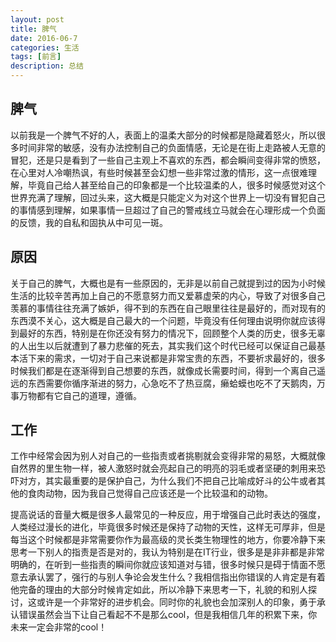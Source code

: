 ```yaml
---
layout: post
title: 脾气
date: 2016-06-7
categories: 生活
tags: [前言]
description: 总结
---
```


## 脾气

以前我是一个脾气不好的人，表面上的温柔大部分的时候都是隐藏着怒火，所以很多时间非常的敏感，没有办法控制自己的负面情感，无论是在街上走路被人无意的冒犯，还是只是看到了一些自己主观上不喜欢的东西，都会瞬间变得非常的愤怒，在心里对人冷嘲热讽，有些时候甚至会幻想一些非常过激的情形，这一点很难理解，毕竟自己给人甚至给自己的印象都是一个比较温柔的人，很多时候感觉对这个世界充满了理解，回过头来，这大概是只能定义为对这个世界上一切没有冒犯自己的事情感到理解，如果事情一旦超过了自己的警戒线立马就会在心理形成一个负面的反馈，我的自私和固执从中可见一斑。

## 原因

关于自己的脾气，大概也是有一些原因的，无非是以前自己就提到过的因为小时候生活的比较辛苦再加上自己的不愿意努力而又爱慕虚荣的内心，导致了对很多自己羡慕的事情往往充满了嫉妒，得不到的东西在自己眼里往往是最好的，而对现有的东西漠不关心，这大概是自己最大的一个问题，毕竟没有任何理由说明你就应该得到最好的东西，特别是在你还没有努力的情况下，回顾整个人类的历史，很多无辜的人出生以后就遭到了暴力悲催的死去，其实我们这个时代已经可以保证自己最基本活下来的需求，一切对于自己来说都是非常宝贵的东西，不要祈求最好的，很多时候我们都是在逐渐得到自己想要的东西，就像成长需要时间，得到一个离自己遥远的东西需要你循序渐进的努力，心急吃不了热豆腐，癞蛤蟆也吃不了天鹅肉，万事万物都有它自己的道理，遵循。

## 工作

工作中经常会因为别人对自己的一些指责或者挑剔就会变得非常的易怒，大概就像自然界的里生物一样，被人激怒时就会亮起自己的明亮的羽毛或者坚硬的刺用来恐吓对方，其实最重要的是保护自己，为什么我们不把自己比喻成好斗的公牛或者其他的食肉动物，因为我自己觉得自己应该还是一个比较温和的动物。

提高说话的音量大概是很多人最常见的一种反应，用于增强自己此时表达的强度，人类经过漫长的进化，毕竟很多时候还是保持了动物的天性，这样无可厚非，但是每当这个时候都是非常需要你作为最高级的灵长类生物理性的地方，你要冷静下来思考一下别人的指责是否是对的，我认为特别是在IT行业，很多是是非非都是非常明确的，在听到一些指责的瞬间你就应该知道对与错，很多时候只是碍于情面不愿意去承认罢了，强行的与别人争论会发生什么？我相信指出你错误的人肯定是有着他完备的理由的大部分时候肯定如此，所以冷静下来思考一下，礼貌的和别人探讨，这或许是一个非常好的进步机会。同时你的礼貌也会加深别人的印象，勇于承认错误虽然会当下让自己看起不不是那么cool，但是我相信几年的积累下来，你未来一定会非常的cool！